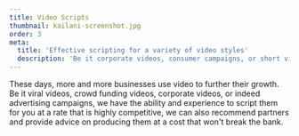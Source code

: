 ```yaml
---
title: Video Scripts
thumbnail: kailani-screenshot.jpg
order: 3
meta:
  title: 'Effective scripting for a variety of video styles'
  description: 'Be it corporate videos, consumer campaigns, or short viral clips; we will create a unique and engaging script to represent the essence of your business'
---
```


These days, more and more businesses use video to further their growth. Be it viral videos, crowd funding videos, corporate videos, or indeed advertising campaigns, we have the ability and experience to script them for you at a rate that is highly competitive, we can also recommend partners and provide advice on producing them at a cost that won't break the bank.
